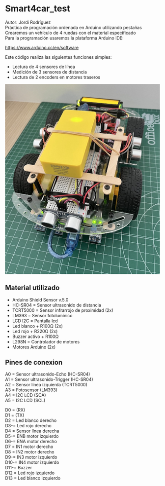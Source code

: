 # Smart4car_test

Autor: Jordi Rodríguez  
Práctica de programación ordenada en Arduino utilizando pestañas   
Crearemos un vehículo de 4 ruedas con el material especificado  
Para la programación usaremos la plataforma Arduino IDE:  

https://www.arduino.cc/en/software

Este código realiza las siguientes funciones simples:  
- Lectura de 4 sensores de línea  
- Medición de 3 sensores de distancia  
- Lectura de 2 encoders en motores traseros
  
![Imagen Smart4car acabado](Smart4car.jpeg)  


## Material utilizado

- Arduino Shield Sensor v.5.0
- HC-SR04 = Sensor ultrasonido de distancia
- TCRT5000 = Sensor infrarrojo de proximidad (2x)
- LM393 = Sensor fotolumínico
- LCD I2C = Pantalla lcd
- Led blanco + R100Ω (2x)
- Led rojo + R220Ω (2x)
- Buzzer activo + R100Ω  
- L298N = Controlador de motores
- Motores Arduino (2x)
  

## Pines de conexion

A0 = Sensor ultrasonido-Echo (HC-SR04)  
A1 = Sensor ultrasonido-Trigger (HC-SR04)  
A2 = Sensor línea izquierda (TCRT5000)  
A3 = Fotosensor (LM393)  
A4 = I2C LCD (SCA)  
A5 = I2C LCD (SCL)  

D0 = (RX)  
D1 = (TX)  
D2 = Led blanco derecho  
D3-= Led rojo derecho  
D4 = Sensor línea derecha   
D5-= ENB motor izquierdo  
D6-= ENA motor derecho  
D7 = IN1 motor derecho  
D8 = IN2 motor derecho  
D9-= IN3 motor izquierdo  
D10-= IN4 motor izquierdo  
D11-= Buzzer  
D12 = Led rojo izquierdo   
D13 = Led blanco izquierdo  
